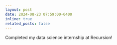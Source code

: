 ```yaml
---
layout: post
date: 2024-08-23 07:59:00-0400
inline: true
related_posts: false
---
```


Completed my data science internship at Recursion!
